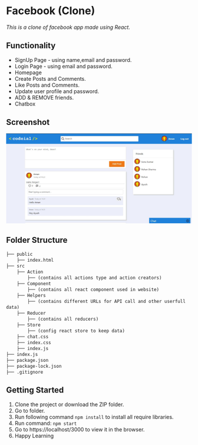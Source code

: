 # Facebook (Clone)
*This is a clone of facebook app made using React.*

## Functionality
* SignUp Page - using name,email and password.
* Login Page - using email and password.
* Homepage
* Create Posts and Comments.
* Like Posts and Comments.
* Update user profile and password.
* ADD & REMOVE friends.
* Chatbox

## Screenshot

![Homepage](/Image/Homepage.JPG)

## Folder Structure

    ├── public
        ├── index.html
    ├── src
        ├── Action
            ├── (contains all actions type and action creators)
        ├── Component
            ├── (contains all react component used in website)
        ├── Helpers
            ├── (contains different URLs for API call and other userfull data)
        ├── Reducer
            ├── (contains all reducers)
        ├── Store
            ├── (config react store to keep data)
        ├── chat.css
        ├── index.css
        ├── index.js
    ├── index.js
    ├── package.json
    ├── package-lock.json
    ├── .gitignore

## Getting Started

1. Clone the project or download the ZIP folder.
2. Go to folder.
3. Run following command `npm install` to install all require libraries.
4. Run command: `npm start`
5. Go to https://localhost/3000 to view it in the browser.
6. Happy Learning
